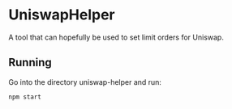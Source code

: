 # UniswapHelper

A tool that can hopefully be used to set limit orders for Uniswap.

## Running

Go into the directory uniswap-helper and run:

```
npm start
```
